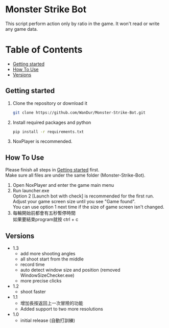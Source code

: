 # Monster Strike Bot

This script perform action only by ratio in the game. It won't read or write any game data.

# Table of Contents
  - [Getting started](#getting-started)
  - [How To Use](#how-to-use)
  - [Versions](#versions)

## Getting started

1. Clone the repository or download it
   ```sh
   git clone https://github.com/WanDur/Monster-Strike-Bot.git
   ```
2. Install required packages and python
   ```sh
   pip install -r requirements.txt
   ```
3. NoxPlayer is recommended.
## How To Use

Please finish all steps in [Getting started](#getting-started) first.  
Make sure all files are under the same folder (Monster-Strike-Bot).
1. Open NoxPlayer and enter the game main menu
2. Run launcher.exe  
Option 2 [Launch bot with check] is recommended for the first run.  
Adjust your game screen size until you see "Game found".  
You can use option 1 next time if the size of game screen isn't changed.
3. 每輪開始前都會有五秒暫停時間  
如果要結束program就按 ctrl + c

## Versions
- 1.3
  - add more shooting angles
  - all shoot start from the middle
  - record time
  - auto detect window size and position (removed WindowSizeChecker.exe)
  - more precise clicks
- 1.2
  -  shoot faster
- 1.1
  - 增加長按返回上一次冒險的功能
  - Added support to two more resolutions
- 1.0
  - initial release (自動打訓練)

